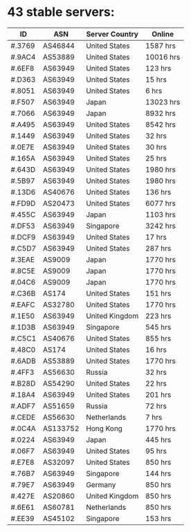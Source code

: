 # 43 stable servers:

| ID | ASN | Server Country | Online |
| ------ | ------ | ------ | ------ |
| #.3769 | AS46844 | United States | 1587 hrs |
| #.9AC4 | AS53889 | United States | 10016 hrs |
| #.6EF8 | AS63949 | United States | 123 hrs |
| #.D363 | AS63949 | United States | 15 hrs |
| #.8051 | AS63949 | United States | 6 hrs |
| #.F507 | AS63949 | Japan | 13023 hrs |
| #.7066 | AS63949 | Japan | 8932 hrs |
| #.A495 | AS63949 | United States | 8542 hrs |
| #.1449 | AS63949 | United States | 32 hrs |
| #.0E7E | AS63949 | United States | 30 hrs |
| #.165A | AS63949 | United States | 25 hrs |
| #.643D | AS63949 | United States | 1980 hrs |
| #.5B97 | AS63949 | United States | 1980 hrs |
| #.13D6 | AS40676 | United States | 136 hrs |
| #.FD9D | AS20473 | United States | 6077 hrs |
| #.455C | AS63949 | Japan | 1103 hrs |
| #.DF53 | AS63949 | Singapore | 3242 hrs |
| #.DCF9 | AS63949 | United States | 17 hrs |
| #.C5D7 | AS63949 | United States | 287 hrs |
| #.3EAE | AS9009 | Japan | 1770 hrs |
| #.8C5E | AS9009 | Japan | 1770 hrs |
| #.04C6 | AS9009 | Japan | 1770 hrs |
| #.C36B | AS174 | United States | 151 hrs |
| #.EAFC | AS32780 | United States | 1770 hrs |
| #.1E50 | AS63949 | United Kingdom | 223 hrs |
| #.1D3B | AS63949 | Singapore | 545 hrs |
| #.C5C1 | AS40676 | United States | 855 hrs |
| #.48C0 | AS174 | United States | 16 hrs |
| #.6ADB | AS53889 | United States | 1770 hrs |
| #.4FF3 | AS56630 | Russia | 32 hrs |
| #.B28D | AS54290 | United States | 22 hrs |
| #.18A4 | AS63949 | United States | 201 hrs |
| #.ADF7 | AS51659 | Russia | 72 hrs |
| #.CEDE | AS56630 | Netherlands | 7 hrs |
| #.0C4A | AS133752 | Hong Kong | 1770 hrs |
| #.0224 | AS63949 | Japan | 445 hrs |
| #.06F7 | AS63949 | United States | 95 hrs |
| #.E7E8 | AS32097 | United States | 850 hrs |
| #.76B7 | AS63949 | Singapore | 144 hrs |
| #.79E7 | AS63949 | Germany | 850 hrs |
| #.427E | AS20860 | United Kingdom | 850 hrs |
| #.6E61 | AS60781 | Netherlands | 850 hrs |
| #.EE39 | AS45102 | Singapore | 153 hrs |

